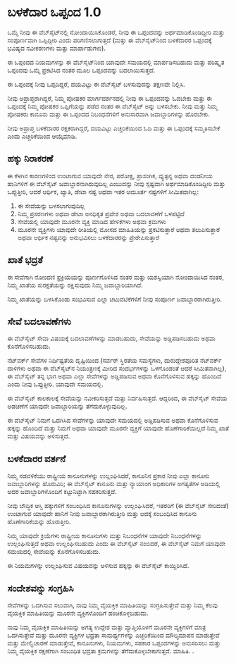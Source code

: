 # ಬಳಕೆದಾರ ಒಪ್ಪಂದ 1.0

ಒಮ್ಮೆ ನೀವು ಈ ವೆಬ್‌ಸೈಟ್‌ನಲ್ಲಿ ನೋಂದಾಯಿಸಿಕೊಂಡರೆ, ನೀವು ಈ ಒಪ್ಪಂದವನ್ನು ಅರ್ಥಮಾಡಿಕೊಂಡಿದ್ದೀರಿ ಮತ್ತು ಸಂಪೂರ್ಣವಾಗಿ ಒಪ್ಪಿದ್ದೀರಿ ಎಂದು ಪರಿಗಣಿಸಲಾಗುತ್ತದೆ (ಮತ್ತು ಈ ವೆಬ್‌ಸೈಟ್‌ನಿಂದ ಬಳಕೆದಾರರ ಒಪ್ಪಂದಕ್ಕೆ ಭವಿಷ್ಯದ ನವೀಕರಣಗಳು ಮತ್ತು ಮಾರ್ಪಾಡುಗಳು).

ಈ ಒಪ್ಪಂದದ ನಿಯಮಗಳನ್ನು ಈ ವೆಬ್‌ಸೈಟ್‌ನಿಂದ ಯಾವುದೇ ಸಮಯದಲ್ಲಿ ಮಾರ್ಪಡಿಸಬಹುದು ಮತ್ತು ಪರಿಷ್ಕೃತ ಒಪ್ಪಂದವು ಒಮ್ಮೆ ಪ್ರಕಟಿಸಿದ ನಂತರ ಮೂಲ ಒಪ್ಪಂದವನ್ನು ಬದಲಾಯಿಸುತ್ತದೆ.

ಈ ಒಪ್ಪಂದಕ್ಕೆ ನೀವು ಒಪ್ಪದಿದ್ದರೆ, ದಯವಿಟ್ಟು ಈ ವೆಬ್‌ಸೈಟ್ ಬಳಸುವುದನ್ನು ತಕ್ಷಣವೇ ನಿಲ್ಲಿಸಿ.

ನೀವು ಅಪ್ರಾಪ್ತರಾಗಿದ್ದರೆ, ನಿಮ್ಮ ಪೋಷಕರ ಮಾರ್ಗದರ್ಶನದಲ್ಲಿ ನೀವು ಈ ಒಪ್ಪಂದವನ್ನು ಓದಬೇಕು ಮತ್ತು ಈ ಒಪ್ಪಂದಕ್ಕೆ ನಿಮ್ಮ ಪೋಷಕರ ಒಪ್ಪಿಗೆಯನ್ನು ಪಡೆದ ನಂತರ ಈ ವೆಬ್‌ಸೈಟ್ ಅನ್ನು ಬಳಸಬೇಕು. ನೀವು ಮತ್ತು ನಿಮ್ಮ ಪೋಷಕರು ಕಾನೂನು ಮತ್ತು ಈ ಒಪ್ಪಂದದ ನಿಬಂಧನೆಗಳಿಗೆ ಅನುಸಾರವಾಗಿ ಜವಾಬ್ದಾರಿಗಳನ್ನು ಹೊರಬೇಕು.

ನೀವು ಅಪ್ರಾಪ್ತ ಬಳಕೆದಾರರ ರಕ್ಷಕರಾಗಿದ್ದರೆ, ದಯವಿಟ್ಟು ಎಚ್ಚರಿಕೆಯಿಂದ ಓದಿ ಮತ್ತು ಈ ಒಪ್ಪಂದಕ್ಕೆ ಸಮ್ಮತಿಸಬೇಕೆ ಎಂದು ಎಚ್ಚರಿಕೆಯಿಂದ ಆಯ್ಕೆಮಾಡಿ.

## ಹಕ್ಕು ನಿರಾಕರಣೆ

ಈ ಕೆಳಗಿನ ಕಾರಣಗಳಿಂದ ಉಂಟಾಗುವ ಯಾವುದೇ ನೇರ, ಪರೋಕ್ಷ, ಪ್ರಾಸಂಗಿಕ, ವ್ಯುತ್ಪನ್ನ ಅಥವಾ ದಂಡನೀಯ ಹಾನಿಗಳಿಗೆ ಈ ವೆಬ್‌ಸೈಟ್ ಜವಾಬ್ದಾರನಾಗಿರುವುದಿಲ್ಲ ಎಂಬುದನ್ನು ನೀವು ಸ್ಪಷ್ಟವಾಗಿ ಅರ್ಥಮಾಡಿಕೊಂಡಿದ್ದೀರಿ ಮತ್ತು ಒಪ್ಪುತ್ತೀರಿ, ಆದರೆ ಆರ್ಥಿಕ, ಖ್ಯಾತಿ, ಡೇಟಾ ನಷ್ಟ ಅಥವಾ ಇತರ ಅಮೂರ್ತ ನಷ್ಟಗಳಿಗೆ ಸೀಮಿತವಾಗಿಲ್ಲ:

1. ಈ ಸೇವೆಯನ್ನು ಬಳಸಲಾಗುವುದಿಲ್ಲ
1. ನಿಮ್ಮ ಪ್ರಸರಣಗಳು ಅಥವಾ ಡೇಟಾ ಅನಧಿಕೃತ ಪ್ರವೇಶ ಅಥವಾ ಬದಲಾವಣೆಗೆ ಒಳಪಟ್ಟಿದೆ
1. ಸೇವೆಯಲ್ಲಿ ಯಾವುದೇ ಮೂರನೇ ವ್ಯಕ್ತಿ ಮಾಡಿದ ಹೇಳಿಕೆಗಳು ಅಥವಾ ಕ್ರಮಗಳು
1. ಮೂರನೇ ವ್ಯಕ್ತಿಗಳು ಯಾವುದೇ ರೀತಿಯಲ್ಲಿ ಮೋಸದ ಮಾಹಿತಿಯನ್ನು ಪ್ರಕಟಿಸುತ್ತಾರೆ ಅಥವಾ ತಲುಪಿಸುತ್ತಾರೆ ಅಥವಾ ಆರ್ಥಿಕ ನಷ್ಟವನ್ನು ಅನುಭವಿಸಲು ಬಳಕೆದಾರರನ್ನು ಪ್ರೇರೇಪಿಸುತ್ತಾರೆ

## ಖಾತೆ ಭದ್ರತೆ

ಈ ಸೇವೆಗಾಗಿ ನೋಂದಣಿ ಪ್ರಕ್ರಿಯೆಯನ್ನು ಪೂರ್ಣಗೊಳಿಸಿದ ನಂತರ ಮತ್ತು ಯಶಸ್ವಿಯಾಗಿ ನೋಂದಾಯಿಸಿದ ನಂತರ, ನಿಮ್ಮ ಖಾತೆಯ ಸುರಕ್ಷತೆಯನ್ನು ರಕ್ಷಿಸುವುದು ನಿಮ್ಮ ಜವಾಬ್ದಾರಿಯಾಗಿದೆ.

ನಿಮ್ಮ ಖಾತೆಯನ್ನು ಬಳಸಿಕೊಂಡು ಸಂಭವಿಸುವ ಎಲ್ಲಾ ಚಟುವಟಿಕೆಗಳಿಗೆ ನೀವು ಸಂಪೂರ್ಣ ಜವಾಬ್ದಾರರಾಗಿರುತ್ತೀರಿ.

## ಸೇವೆ ಬದಲಾವಣೆಗಳು

ಈ ವೆಬ್‌ಸೈಟ್ ಸೇವಾ ವಿಷಯಕ್ಕೆ ಬದಲಾವಣೆಗಳನ್ನು ಮಾಡಬಹುದು, ಸೇವೆಯನ್ನು ಅಡ್ಡಿಪಡಿಸಬಹುದು ಅಥವಾ ಕೊನೆಗೊಳಿಸಬಹುದು.

ನೆಟ್‌ವರ್ಕ್ ಸೇವೆಗಳ ನಿರ್ದಿಷ್ಟತೆಯ ದೃಷ್ಟಿಯಿಂದ (ಸರ್ವರ್ ಸ್ಥಿರತೆಯ ಸಮಸ್ಯೆಗಳು, ದುರುದ್ದೇಶಪೂರಿತ ನೆಟ್‌ವರ್ಕ್ ದಾಳಿಗಳು ಅಥವಾ ಈ ವೆಬ್‌ಸೈಟ್‌ನ ನಿಯಂತ್ರಣಕ್ಕೆ ಮೀರಿದ ಸಂದರ್ಭಗಳನ್ನು ಒಳಗೊಂಡಂತೆ ಆದರೆ ಸೀಮಿತವಾಗಿಲ್ಲ), ಈ ವೆಬ್‌ಸೈಟ್ ತನ್ನ ಭಾಗ ಅಥವಾ ಎಲ್ಲಾ ಸೇವೆಗಳನ್ನು ಅಡ್ಡಿಪಡಿಸುವ ಅಥವಾ ಕೊನೆಗೊಳಿಸುವ ಹಕ್ಕನ್ನು ಹೊಂದಿದೆ ಎಂದು ನೀವು ಒಪ್ಪುತ್ತೀರಿ. ಯಾವುದೇ ಸಮಯದಲ್ಲಿ.

ಈ ವೆಬ್‌ಸೈಟ್ ಕಾಲಕಾಲಕ್ಕೆ ಸೇವೆಯನ್ನು ನವೀಕರಿಸುತ್ತದೆ ಮತ್ತು ನಿರ್ವಹಿಸುತ್ತದೆ. ಆದ್ದರಿಂದ, ಈ ವೆಬ್‌ಸೈಟ್ ಸೇವೆಯ ಅಡಚಣೆಗೆ ಯಾವುದೇ ಜವಾಬ್ದಾರಿಯನ್ನು ತೆಗೆದುಕೊಳ್ಳುವುದಿಲ್ಲ.

ಈ ವೆಬ್‌ಸೈಟ್ ನಿಮಗೆ ಒದಗಿಸಿದ ಸೇವೆಗಳನ್ನು ಯಾವುದೇ ಸಮಯದಲ್ಲಿ ಅಡ್ಡಿಪಡಿಸುವ ಅಥವಾ ಕೊನೆಗೊಳಿಸುವ ಹಕ್ಕನ್ನು ಹೊಂದಿದೆ ಮತ್ತು ನಿಮಗೆ ಅಥವಾ ಯಾವುದೇ ಮೂರನೇ ವ್ಯಕ್ತಿಗೆ ಯಾವುದೇ ಹೊಣೆಗಾರಿಕೆಯಿಲ್ಲದೆ ನಿಮ್ಮ ಖಾತೆ ಮತ್ತು ವಿಷಯವನ್ನು ಅಳಿಸುತ್ತದೆ.

## ಬಳಕೆದಾರರ ವರ್ತನೆ

ನಿಮ್ಮ ನಡವಳಿಕೆಯು ರಾಷ್ಟ್ರೀಯ ಕಾನೂನುಗಳನ್ನು ಉಲ್ಲಂಘಿಸಿದರೆ, ಕಾನೂನಿನ ಪ್ರಕಾರ ನೀವು ಎಲ್ಲಾ ಕಾನೂನು ಜವಾಬ್ದಾರಿಗಳನ್ನು ಹೊರುವಿರಿ; ಈ ವೆಬ್‌ಸೈಟ್ ಕಾನೂನು ಮತ್ತು ನ್ಯಾಯಾಂಗ ಅಧಿಕಾರಿಗಳ ಅಗತ್ಯತೆಗಳ ಅಡಿಯಲ್ಲಿ ಅದರ ಜವಾಬ್ದಾರಿಗಳೊಂದಿಗೆ ಕಟ್ಟುನಿಟ್ಟಾಗಿ ಸಹಕರಿಸುತ್ತದೆ.

ನೀವು ಬೌದ್ಧಿಕ ಆಸ್ತಿ ಹಕ್ಕುಗಳಿಗೆ ಸಂಬಂಧಿಸಿದ ಕಾನೂನುಗಳನ್ನು ಉಲ್ಲಂಘಿಸಿದರೆ, ಇತರರಿಗೆ (ಈ ವೆಬ್‌ಸೈಟ್ ಸೇರಿದಂತೆ) ಉಂಟಾಗುವ ಯಾವುದೇ ಹಾನಿಗೆ ನೀವು ಜವಾಬ್ದಾರರಾಗಿರುತ್ತೀರಿ ಮತ್ತು ಅದಕ್ಕೆ ಸಂಬಂಧಿಸಿದ ಕಾನೂನು ಹೊಣೆಗಾರಿಕೆಯನ್ನು ಹೊರುತ್ತೀರಿ.

ನಿಮ್ಮ ಯಾವುದೇ ಕ್ರಿಯೆಗಳು ರಾಷ್ಟ್ರೀಯ ಕಾನೂನುಗಳು ಮತ್ತು ನಿಬಂಧನೆಗಳ ಯಾವುದೇ ನಿಬಂಧನೆಗಳನ್ನು ಉಲ್ಲಂಘಿಸುತ್ತದೆ ಅಥವಾ ಉಲ್ಲಂಘಿಸಬಹುದು ಎಂದು ಈ ವೆಬ್‌ಸೈಟ್ ನಂಬಿದರೆ, ಈ ವೆಬ್‌ಸೈಟ್ ನಿಮಗೆ ಯಾವುದೇ ಸಮಯದಲ್ಲಿ ಸೇವೆಯನ್ನು ಕೊನೆಗೊಳಿಸಬಹುದು.

ಈ ನಿಯಮಗಳನ್ನು ಉಲ್ಲಂಘಿಸುವ ವಿಷಯವನ್ನು ಅಳಿಸುವ ಹಕ್ಕನ್ನು ಈ ವೆಬ್‌ಸೈಟ್ ಕಾಯ್ದಿರಿಸಿದೆ.

## ಸಂದೇಶವನ್ನು ಸಂಗ್ರಹಿಸಿ

ಸೇವೆಗಳನ್ನು ಒದಗಿಸುವ ಸಲುವಾಗಿ, ನಾವು ನಿಮ್ಮ ವೈಯಕ್ತಿಕ ಮಾಹಿತಿಯನ್ನು ಸಂಗ್ರಹಿಸುತ್ತೇವೆ ಮತ್ತು ನಿಮ್ಮ ಕೆಲವು ವೈಯಕ್ತಿಕ ಮಾಹಿತಿಯನ್ನು ಮೂರನೇ ವ್ಯಕ್ತಿಗಳೊಂದಿಗೆ ಹಂಚಿಕೊಳ್ಳಬಹುದು.

ನಾವು ನಿಮ್ಮ ವೈಯಕ್ತಿಕ ಮಾಹಿತಿಯನ್ನು ಅಗತ್ಯ ಉದ್ದೇಶ ಮತ್ತು ವ್ಯಾಪ್ತಿಯೊಳಗೆ ಮೂರನೇ ವ್ಯಕ್ತಿಗಳಿಗೆ ಮಾತ್ರ ಒದಗಿಸುತ್ತೇವೆ ಮತ್ತು ಮೂರನೇ ವ್ಯಕ್ತಿಗಳ ಭದ್ರತಾ ಸಾಮರ್ಥ್ಯಗಳನ್ನು ಎಚ್ಚರಿಕೆಯಿಂದ ಮೌಲ್ಯಮಾಪನ ಮಾಡುತ್ತೇವೆ ಮತ್ತು ಮೇಲ್ವಿಚಾರಣೆ ಮಾಡುತ್ತೇವೆ, ಕಾನೂನುಗಳು, ನಿಯಮಗಳು, ಸಹಕಾರ ಒಪ್ಪಂದಗಳನ್ನು ಅನುಸರಿಸಲು ಮತ್ತು ನಿಮ್ಮ ವೈಯಕ್ತಿಕ ರಕ್ಷಣೆಗಾಗಿ ಸಂಬಂಧಿತ ಭದ್ರತಾ ಕ್ರಮಗಳನ್ನು ತೆಗೆದುಕೊಳ್ಳಬೇಕಾಗುತ್ತದೆ. ಮಾಹಿತಿ. .
